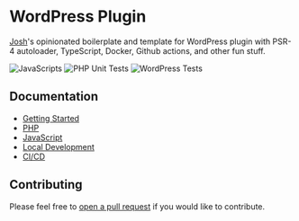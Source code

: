 # WordPress Plugin

[Josh](https://joshpress.net)'s opinionated boilerplate and template for WordPress plugin with PSR-4 autoloader, TypeScript, Docker, Github actions, and other fun stuff.

![JavaScripts](https://github.com/Shelob9/wordpress-plugin/workflows/JavaScripts/badge.svg)
![PHP Unit Tests](https://github.com/Shelob9/wordpress-plugin/workflows/PHP%20Unit%20Tests/badge.svg)
![WordPress Tests](https://github.com/Shelob9/wordpress-plugin/workflows/WordPress%20Tests/badge.svg)

## Documentation

- [Getting Started](https://shelob9.github.io/wordpress-plugin/)
- [PHP](https://shelob9.github.io/wordpress-plugin/php)
- [JavaScript](https://shelob9.github.io/wordpress-plugin/javascript)
- [Local Development](https://shelob9.github.io/wordpress-plugin/local-dev)
- [CI/CD](https://shelob9.github.io/wordpress-plugin/cicd)



## Contributing

Please feel free to [open a pull request](https://github.com/Shelob9/wordpress-plugin/pulls) if you would like to contribute.